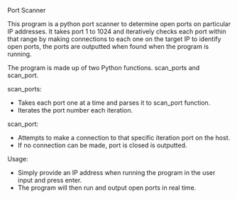 Port Scanner

This program is a python port scanner to determine open ports on particular IP addresses. It takes port 1 to 1024 and iteratively checks each port within that range by making connections to each one on the target IP to identify open ports, the ports are outputted when found when the program is running.

The program is made up of two Python functions. scan_ports and scan_port.

scan_ports:
- Takes each port one at a time and parses it to scan_port function. 
- Iterates the port number each iteration.

scan_port:
- Attempts to make a connection to that specific iteration port on the host. 
- If no connection can be made, port is closed is outputted.

Usage:
- Simply provide an IP address when running the program in the user input and press enter. 
- The program will then run and output open ports in real time. 





